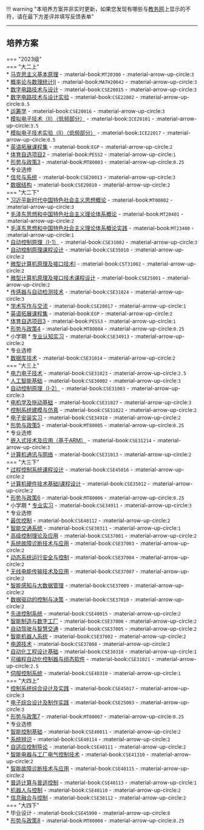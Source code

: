 !!! warning "本培养方案并非实时更新，如果您发现有哪些与[教务网](https://my.cqu.edu.cn)上显示的不符，请在最下方差评并填写反馈表单"

---

## 培养方案  

=== "2023级"  
    === "大二上"  
        * [马克思主义基本原理](../../../课程/马克思主义基本原理.md) - :material-book:`MT20300` - :material-arrow-up-circle:`3`  
        * [概率论与数理统计Ⅱ](../../../课程/概率论与数理统计.md) - :material-book:`MATH20042` - :material-arrow-up-circle:`3`  
        * [数字电路技术与设计](../../../课程/数字电路技术与设计.md) - :material-book:`CSE20015` - :material-arrow-up-circle:`3`  
        * [数字电路技术与设计实验](../../../课程/数字电路技术与设计实验.md) - :material-book:`CSE22002` - :material-arrow-up-circle:`0.5`  
        * [运筹学](../../../课程/运筹学.md) - :material-book:`CSE20016` - :material-arrow-up-circle:`3`  
        * [模拟电子技术（Ⅱ）（低频部分）](../../../课程/模拟电子技术.md) - :material-book:`ICE20101` - :material-arrow-up-circle:`3.5`  
        * [模拟电子技术实验（Ⅱ）（低频部分）](../../../课程/模拟电子技术实验.md) - :material-book:`ICE22017` - :material-arrow-up-circle:`0.5`  
        * [英语拓展课程集](../../../课程/英语.md) - :material-book:`EGP` - :material-arrow-up-circle:`2`  
        * [体育自选项目2](../../../课程/体育/index.md) - :material-book:`PESS2` - :material-arrow-up-circle:`1`  
        * [形势与政策3](../../../课程/形势与政策.md) - :material-book:`MT80003` - :material-arrow-up-circle:`0.25`  
        * 专业选修  
            * [信号与系统](../../../课程/信号与系统.md) - :material-book:`CSE20013` - :material-arrow-up-circle:`3`  
            * [数据结构](../../../课程/数据结构.md) - :material-book:`CSE20010` - :material-arrow-up-circle:`2`  
    === "大二下"  
        * [习近平新时代中国特色社会主义思想概论](../../../课程/习近平新时代中国特色社会主义思想概论.md) - :material-book:`MT00002` - :material-arrow-up-circle:`3`  
        * [毛泽东思想和中国特色社会主义理论体系概论](../../../课程/毛泽东思想和中国特色社会主义理论体系概论.md) - :material-book:`MT20401` - :material-arrow-up-circle:`2`  
        * [毛泽东思想和中国特色社会主义理论体系概论实践](../../../课程/毛泽东思想和中国特色社会主义理论体系概论实践.md) - :material-book:`MT23400` - :material-arrow-up-circle:`1`  
        * [自动控制原理（Ⅰ-1）](../../../课程/自动控制原理.md) - :material-book:`CSE31002` - :material-arrow-up-circle:`3`  
        * [自动控制原理课程设计](../../../课程/自动控制原理课程设计.md) - :material-book:`CSE35010` - :material-arrow-up-circle:`2`  
        * [微型计算机原理及接口技术Ⅰ](../../../课程/微型计算机原理及接口技术.md) - :material-book:`CST31002` - :material-arrow-up-circle:`2`  
        * [微型计算机原理及接口技术课程设计](../../../课程/微型计算机原理及接口技术课程设计.md) - :material-book:`CSE25001` - :material-arrow-up-circle:`2`  
        * [传感器与自动检测技术](../../../课程/传感器与自动检测技术.md) - :material-book:`CSE31024` - :material-arrow-up-circle:`3`  
        * [学术写作与交流](../../../课程/学术写作与交流.md) - :material-book:`CSE20017` - :material-arrow-up-circle:`1`  
        * [英语拓展课程集](../../../课程/英语.md) - :material-book:`EGP` - :material-arrow-up-circle:`2`  
        * [体育自选项目3](../../../课程/体育/index.md) - :material-book:`PESS3` - :material-arrow-up-circle:`1`  
        * [形势与政策4](../../../课程/形势与政策.md) - :material-book:`MT80004` - :material-arrow-up-circle:`0.25`  
        * 小学期
            * [专业认知实习](../../../课程/专业认知实习.md) - :material-book:`CSE34913` - :material-arrow-up-circle:`2`  
        * 专业选修  
            * [数据库技术](../../../课程/数据库技术.md) - :material-book:`CSE31014` - :material-arrow-up-circle:`2`  
    === "大三上"  
        * [电力电子技术](../../../课程/电力电子技术.md) - :material-book:`CSE31023` - :material-arrow-up-circle:`2.5`  
        * [人工智能基础](../../../课程/人工智能基础.md) - :material-book:`CSE30002` - :material-arrow-up-circle:`3`  
        * [自动控制原理（Ⅰ-2）](../../../课程/自动控制原理.md) - :material-book:`CSE31003` - :material-arrow-up-circle:`3`  
        * [电机学及拖动基础](../../../课程/电机学及拖动基础.md) - :material-book:`CSE31027` - :material-arrow-up-circle:`3`  
        * [控制系统建模与仿真](../../../课程/控制系统建模与仿真.md) - :material-book:`CSE31022` - :material-arrow-up-circle:`2`  
        * [电子安装实习](../../../课程/电子安装实习.md) - :material-book:`CSE34910` - :material-arrow-up-circle:`2`  
        * [形势与政策5](../../../课程/形势与政策.md) - :material-book:`MT80005` - :material-arrow-up-circle:`0.25`  
        * 专业选修  
            * [嵌入式技术及应用（基于ARM）](../../../课程/嵌入式技术及应用.md) - :material-book:`CSE31214` - :material-arrow-up-circle:`3`  
            * [计算机通讯与网络](../../../课程/计算机通讯与网络.md) - :material-book:`CSE31013` - :material-arrow-up-circle:`2`  
    === "大三下"  
        * [过程控制系统课程设计](../../../课程/过程控制系统课程设计.md) - :material-book:`CSE45016` - :material-arrow-up-circle:`2`  
        * [计算机硬件技术基础Ⅰ课程设计](../../../课程/计算机硬件技术基础课程设计.md) - :material-book:`CSE35012` - :material-arrow-up-circle:`2`  
        * [形势与政策6](../../../课程/形势与政策.md) - :material-book:`MT80006` - :material-arrow-up-circle:`0.25`  
        * 小学期
            * [专业实习](../../../课程/专业实习.md) - :material-book:`CSE34911` - :material-arrow-up-circle:`3`  
        * 专业选修  
            * [最优控制](../../../课程/最优控制.md) - :material-book:`CSE40112` - :material-arrow-up-circle:`2`  
            * [智能交通系统](../../../课程/智能交通系统.md) - :material-book:`CSE30311` - :material-arrow-up-circle:`1`  
            * [高级控制理论及应用](../../../课程/高级控制理论及应用.md) - :material-book:`CSE37001` - :material-arrow-up-circle:`2`  
            * [系统故障诊断技术与应用](../../../课程/系统故障诊断技术与应用.md) - :material-book:`CSE37003` - :material-arrow-up-circle:`2`  
            * [动态系统运行安全与控制](../../../课程/动态系统运行安全与控制.md) - :material-book:`CSE37004` - :material-arrow-up-circle:`2`  
            * [无线电能传输技术及应用](../../../课程/无线电能传输技术及应用.md) - :material-book:`CSE37007` - :material-arrow-up-circle:`2`  
            * [智能感知与大数据管理](../../../课程/智能感知与大数据管理.md) - :material-book:`CSE37009` - :material-arrow-up-circle:`2`  
            * [数据驱动的控制与决策](../../../课程/数据驱动的控制与决策.md) - :material-book:`CSE37010` - :material-arrow-up-circle:`2`  
            * [先进控制系统](../../../课程/先进控制系统.md) - :material-book:`CSE40015` - :material-arrow-up-circle:`2`  
            * [智能制造与数字工厂](../../../课程/智能制造与数字工厂.md) - :material-book:`CSE37006` - :material-arrow-up-circle:`2`  
            * [自动驾驶与智慧交通](../../../课程/自动驾驶与智慧交通.md) - :material-book:`CSE37005` - :material-arrow-up-circle:`2`  
            * [智能机器人系统](../../../课程/智能机器人系统.md) - :material-book:`CSE37002` - :material-arrow-up-circle:`2`  
            * [电源技术](../../../课程/电源技术.md) - :material-book:`CSE37008` - :material-arrow-up-circle:`2`  
            * [自动化工程设计基础](../../../课程/自动化工程设计基础.md) - :material-book:`CSE30310` - :material-arrow-up-circle:`1`  
            * [可编程自动化控制器与组态软件](../../../课程/可编程自动化控制器与组态软件.md) - :material-book:`CSE31021` - :material-arrow-up-circle:`2.5`  
            * [伺服控制系统](../../../课程/伺服控制系统.md) - :material-book:`CSE40310` - :material-arrow-up-circle:`1`  
    === "大四上"  
        * [控制系统综合设计及实践](../../../课程/控制系统综合设计及实践.md) - :material-book:`CSE45017` - :material-arrow-up-circle:`3`  
        * [电子综合设计及制作实践](../../../课程/电子综合设计及制作实践.md) - :material-book:`CSE25003` - :material-arrow-up-circle:`3`  
        * [形势与政策7](../../../课程/形势与政策.md) - :material-book:`MT80007` - :material-arrow-up-circle:`0.25`  
        * 专业选修  
            * [智能控制基础](../../../课程/智能控制基础.md) - :material-book:`CSE40011` - :material-arrow-up-circle:`2`  
            * [系统辨识](../../../课程/系统辨识.md) - :material-book:`CSE40114` - :material-arrow-up-circle:`2`  
            * [自适应控制导论](../../../课程/自适应控制导论.md) - :material-book:`CSE40111` - :material-arrow-up-circle:`2`  
            * [智能电器与工厂电气控制技术](../../../课程/智能电器与工厂电气控制技术.md) - :material-book:`CSE41310` - :material-arrow-up-circle:`2`  
            * [智能故障诊断技术与应用](../../../课程/智能故障诊断技术与应用.md) - :material-book:`CSE40115` - :material-arrow-up-circle:`2`  
            * [普适计算与普适控制](../../../课程/普适计算与普适控制.md) - :material-book:`CSE40113` - :material-arrow-up-circle:`1`  
            * [机器人与控制](../../../课程/机器人与控制.md) - :material-book:`CSE40110` - :material-arrow-up-circle:`2`  
            * [信息融合与控制](../../../课程/信息融合与控制.md) - :material-book:`CSE30112` - :material-arrow-up-circle:`2`  
    === "大四下"  
        * 毕业设计 - :material-book:`CSE45990` - :material-arrow-up-circle:`8`  
        * [形势与政策8](../../../课程/形势与政策.md) - :material-book:`MT80008` - :material-arrow-up-circle:`0.25`  
